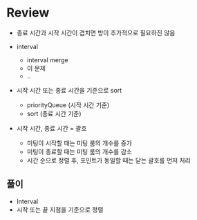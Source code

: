 # Review
- 종료 시간과 시작 시간이 겹치면 방이 추가적으로 필요하진 않음

- interval
  - interval merge
  - 이 문제
  - ..
 
- 시작 시간 또는 종료 시간을 기준으로 sort
  - priorityQueue (시작 시간 기준)
  - sort (종료 시간 기준)

 - 시작 시간, 종료 시간 = 괄호
   - 미팅이 시작할 때는 미팅 룸의 개수를 증가
   - 미팅이 종료할 때는 미팅 룸의 개수를 감소
   - 시간 순으로 정렬 후, 포인트가 동일할 때는 닫는 괄호를 먼저 처리

 ## 풀이
 - Interval
 - 시작 또는 끝 지점을 기준으로 정렬
 
